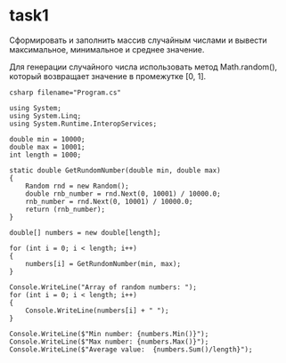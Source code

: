 ﻿# task1
Сформировать и заполнить массив случайным числами и вывести максимальное, минимальное и среднее значение.

Для генерации случайного числа использовать метод Math.random(), который возвращает значение в промежутке [0, 1].

```
csharp filename="Program.cs"

using System;
using System.Linq;
using System.Runtime.InteropServices;

double min = 10000;
double max = 10001;
int length = 1000;

static double GetRundomNumber(double min, double max)
{
    Random rnd = new Random();
    double rnb_number = rnd.Next(0, 10001) / 10000.0;
    rnb_number = rnd.Next(0, 10001) / 10000.0;
    return (rnb_number);
}

double[] numbers = new double[length];

for (int i = 0; i < length; i++)
{
    numbers[i] = GetRundomNumber(min, max);
}

Console.WriteLine("Array of random numbers: ");
for (int i = 0; i < length; i++)
{
    Console.WriteLine(numbers[i] + " ");
}

Console.WriteLine($"Min number: {numbers.Min()}");
Console.WriteLine($"Max number: {numbers.Max()}");
Console.WriteLine($"Average value:  {numbers.Sum()/length}");


```
